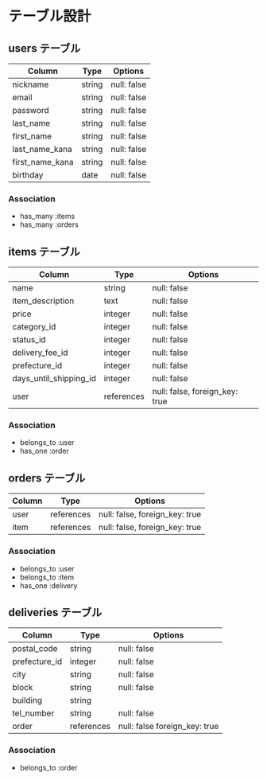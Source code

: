 # テーブル設計

## users  テーブル

|  Column          |  Type    |  Options      |
|  --------------  |  ------  |  -----------  |
|  nickname        |  string  |  null: false  |
|  email           |  string  |  null: false  |
|  password        |  string  |  null: false  |
|  last_name       |  string  |  null: false  |
|  first_name      |  string  |  null: false  |
|  last_name_kana  |  string  |  null: false  |
|  first_name_kana |  string  |  null: false  |
|  birthday        |  date    |  null: false  |

###  Association
- has_many :items
- has_many :orders

## items テーブル

|  Column                 |  Type        |  Options                           |
|  -------------------    |  ----------  |  --------------------------------  |
|  name                   |  string      |  null: false                       |
|  item_description       |  text        |  null: false                       |
|  price                  |  integer     |  null: false                       |
|  category_id            |  integer     |  null: false                       |
|  status_id              |  integer     |  null: false                       |
|  delivery_fee_id        |  integer     |  null: false                       |
|  prefecture_id          |  integer     |  null: false                       |
|  days_until_shipping_id |  integer     |  null: false                       |
|  user                   |  references  |  null: false,  foreign_key:  true  |

###  Association
- belongs_to :user
- has_one :order

## orders テーブル

|  Column    |  Type        |  Options                           |
|  --------  |  ----------- |  --------------------------------  |
|  user      |  references  |  null: false,  foreign_key:  true  |
|  item      |  references  |  null: false,  foreign_key:  true  |

###  Association

- belongs_to :user
- belongs_to :item
- has_one :delivery

## deliveries テーブル

|  Column         |  Type        |  Options                          |
|  -----------    |  ------      |  -------------------------------  |
|  postal_code    |  string      |  null: false                      |
|  prefecture_id  |  integer     |  null: false                      |
|  city           |  string      |  null: false                      |
|  block          |  string      |  null: false                      |
|  building       |  string      |                                   |
|  tel_number     |  string      |  null: false                      |
|  order          |  references  |  null: false  foreign_key:  true  |

###  Association

- belongs_to :order